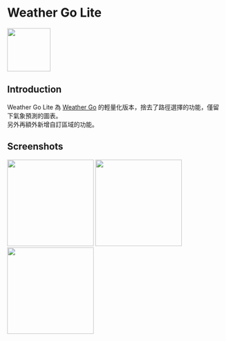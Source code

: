  Weather Go Lite
===============================

<img src="https://i.imgur.com/sd2pFS4.png" width="100">

Introduction
---

Weather Go Lite 為 [Weather Go](https://github.com/Rannddyyy/WeatherGo) 的輕量化版本，捨去了路徑選擇的功能，僅留下氣象預測的圖表。
</br>
另外再額外新增自訂區域的功能。

Screenshots
---

 <img src="https://i.imgur.com/ngXDiNm.png" width="200"> <img src="https://i.imgur.com/b7JTQjN.png" width="200"> <img src="https://i.imgur.com/CSmh0Tn.png" width="200">
